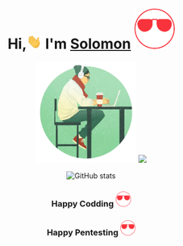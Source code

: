 # <h1 align="center">Hi,<img src="https://raw.githubusercontent.com/ABSphreak/ABSphreak/master/gifs/Hi.gif" width="30px" /> I'm <a href="https://tonynguyenit18.github.io/">Solomon<a> <img width="80" src="https://raw.githubusercontent.com/tonynguyenit18/tonynguyenit18/main/static/happy-face.gif"></h1>
<p align="center">
    <img width="200" src="https://raw.githubusercontent.com/tonynguyenit18/tonynguyenit18/main/static/code-guy.jpeg">
 <a href="https://github.com/DenverCoder1/readme-typing-svg"><img src="https://readme-typing-svg.herokuapp.com?lines=Computer+Science+Student;Network+Engineer;Security+Researcher;UI%20|%20UX%20Designer;Graphic%20Designer;Always%20learning%20new%20things&center=true&width=500&height=50"></a>

</p>

<div align="center">

![GitHub stats](https://github-readme-stats.vercel.app/api?username=So7lo&show_icons=true&count_private=true&include_all_commits=true&title_color=f8333c&icon_color=f8333c)

</div>
<div align="center">
<h3>Happy Codding <img width="30" src="https://raw.githubusercontent.com/tonynguyenit18/tonynguyenit18/main/static/happy-face.gif"></h3>
<h3>Happy Pentesting <img width="30" src="https://raw.githubusercontent.com/tonynguyenit18/tonynguyenit18/main/static/happy-face.gif"></h3>
</div>

